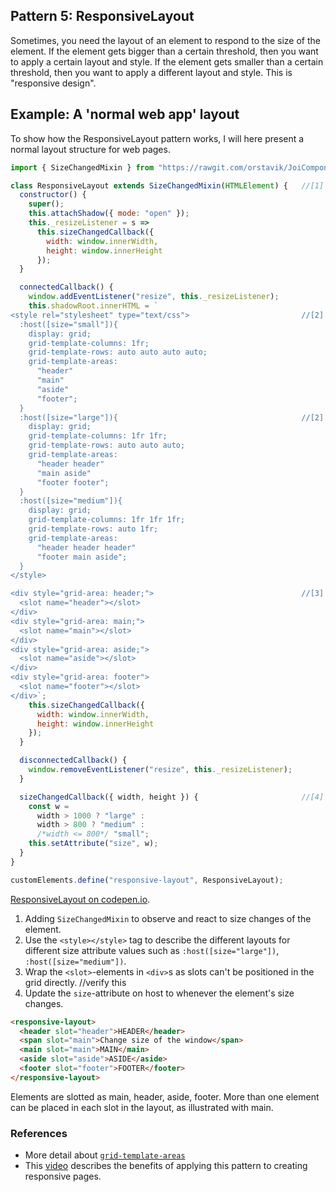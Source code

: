 ## Pattern 5: ResponsiveLayout

Sometimes, you need the layout of an element to respond to the size of the element. 
If the element gets bigger than a certain threshold, then you want to apply a certain layout and style.
If the element gets smaller than a certain threshold, then you want to apply a different layout and style.
This is "responsive design". 

## Example: A 'normal web app' layout
To show how the ResponsiveLayout pattern works, 
I will here present a normal layout structure for web pages.

```javascript
import { SizeChangedMixin } from "https://rawgit.com/orstavik/JoiComponents/master/src/SizeChangedMixin.js";

class ResponsiveLayout extends SizeChangedMixin(HTMLElement) {   //[1]
  constructor() {
    super();
    this.attachShadow({ mode: "open" });
    this._resizeListener = s =>
      this.sizeChangedCallback({
        width: window.innerWidth,
        height: window.innerHeight
      });
  }

  connectedCallback() {
    window.addEventListener("resize", this._resizeListener);
    this.shadowRoot.innerHTML = `                                
<style rel="stylesheet" type="text/css">                         //[2]
  :host([size="small"]){
    display: grid;
    grid-template-columns: 1fr;
    grid-template-rows: auto auto auto auto;
    grid-template-areas: 
      "header" 
      "main"
      "aside"
      "footer";
  }
  :host([size="large"]){                                         //[2]
    display: grid;
    grid-template-columns: 1fr 1fr;
    grid-template-rows: auto auto auto;
    grid-template-areas: 
      "header header" 
      "main aside" 
      "footer footer";
  }
  :host([size="medium"]){
    display: grid;
    grid-template-columns: 1fr 1fr 1fr;
    grid-template-rows: auto 1fr;
    grid-template-areas: 
      "header header header" 
      "footer main aside";
  }
</style>

<div style="grid-area: header;">                                 //[3]
  <slot name="header"></slot>
</div>
<div style="grid-area: main;">
  <slot name="main"></slot>
</div>
<div style="grid-area: aside;">
  <slot name="aside"></slot>
</div>
<div style="grid-area: footer">
  <slot name="footer"></slot>
</div>`;
    this.sizeChangedCallback({
      width: window.innerWidth,
      height: window.innerHeight
    });
  }

  disconnectedCallback() {
    window.removeEventListener("resize", this._resizeListener);
  }

  sizeChangedCallback({ width, height }) {                       //[4]
    const w =
      width > 1000 ? "large" : 
      width > 800 ? "medium" : 
      /*width <= 800*/ "small";
    this.setAttribute("size", w);
  }
}

customElements.define("responsive-layout", ResponsiveLayout);
```    
[ResponsiveLayout on codepen.io](https://codepen.io/orstavik/pen/OZXZGN).

1. Adding `SizeChangedMixin` to observe and react to size changes of the element.
2. Use the `<style></style>` tag to describe the different layouts for different size 
attribute values such as `:host([size="large"])`, `:host([size="medium"])`.
3. Wrap the `<slot>`-elements in `<div>`s as slots can't be positioned in the grid directly. //verify this
4. Update the `size`-attribute on host to whenever the element's size changes.

```html
<responsive-layout>
  <header slot="header">HEADER</header>
  <span slot="main">Change size of the window</span>
  <main slot="main">MAIN</main>
  <aside slot="aside">ASIDE</aside>
  <footer slot="footer">FOOTER</footer>
</responsive-layout> 
```          
Elements are slotted as main, header, aside, footer. 
More than one element can be placed in each slot in the layout, as illustrated with main.


<!--- 
1. Make a v2 of the example that adds custom zoom behavior
2. Make a v3 of the example that also alters the shadow dom (alternative to CSS psuedo elements)
-->

### References
* More detail about [`grid-template-areas`](https://developer.mozilla.org/en-US/docs/Web/CSS/grid-template-areas)
* This [video](https://www.youtube.com/watch?v=txZq7Laz7_4) describes the benefits of applying this pattern to creating responsive pages.